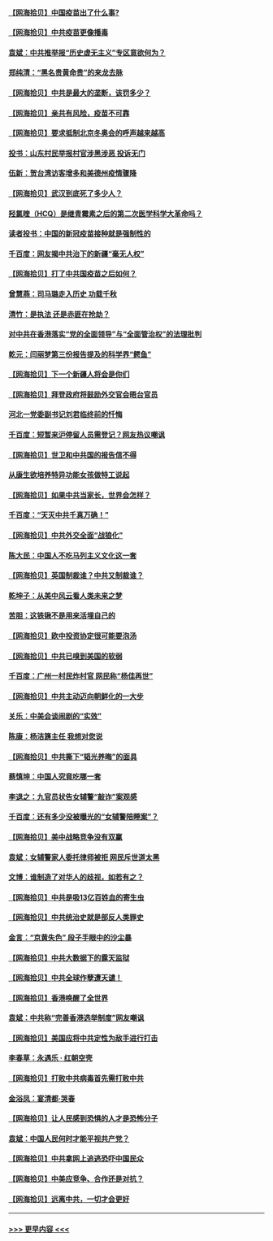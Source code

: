 #### [【网海拾贝】中国疫苗出了什么事?](../pages/nsc993/n12879124.md?t=04150051) 
#### [【网海拾贝】中共疫苗更像播毒](../pages/nsc993/n12876631.md?t=04150051) 
#### [袁斌：中共推举报“历史虚无主义”专区意欲何为？](../pages/nsc993/n12876530.md?t=04150051) 
#### [郑纯清：“黑名贵黄命贵”的来龙去脉](../pages/nsc993/n12875589.md?t=04150051) 
#### [【网海拾贝】中共是最大的垄断，该罚多少？](../pages/nsc993/n12874006.md?t=04150051) 
#### [【网海拾贝】亲共有风险，疫苗不可靠](../pages/nsc993/n12872224.md?t=04150051) 
#### [【网海拾贝】要求抵制北京冬奥会的呼声越来越高](../pages/nsc993/n12868962.md?t=04150051) 
#### [投书：山东村民举报村官涉黑涉恶 投诉无门](../pages/nsc993/n12869726.md?t=04150051) 
#### [伍新：贺台湾访客增多和美德州疫情骤降](../pages/nsc993/n12865651.md?t=04150051) 
#### [【网海拾贝】武汉到底死了多少人？](../pages/nsc993/n12863707.md?t=04150051) 
#### [羟氯喹（HCQ）是继青霉素之后的第二次医学科学大革命吗？](../pages/nsc993/n12638564.md?t=04150051) 
#### [读者投书：中国的新冠疫苗接种就是强制性的](../pages/nsc993/n12859932.md?t=04150051) 
#### [千百度：网友揭中共治下的新疆“毫无人权”](../pages/nsc993/n12858385.md?t=04150051) 
#### [【网海拾贝】打了中共国疫苗之后如何？](../pages/nsc993/n12857866.md?t=04150051) 
#### [曾慧燕：司马璐走入历史 功载千秋](../pages/nsc993/n12856996.md?t=04150051) 
#### [清竹：是执法 还是赤匪在抢劫？](../pages/nsc993/n12856952.md?t=04150051) 
#### [对中共在香港落实“党的全面领导”与“全面管治权”的法理批判](../pages/nsc993/n12856929.md?t=04150051) 
#### [乾元：闫丽梦第三份报告提及的科学界“鳄鱼”](../pages/nsc993/n12855985.md?t=04150051) 
#### [【网海拾贝】下一个新疆人将会是你们](../pages/nsc993/n12855864.md?t=04150051) 
#### [【网海拾贝】拜登政府将鼓励外交官会晤台官员](../pages/nsc993/n12853615.md?t=04150051) 
#### [河北一党委副书记刘君临终前的忏悔](../pages/nsc993/n12849420.md?t=04150051) 
#### [千百度：短暂来沪停留人员需登记？网友热议嘲讽](../pages/nsc993/n12853497.md?t=04150051) 
#### [【网海拾贝】世卫和中共国的报告信不得](../pages/nsc993/n12850902.md?t=04150051) 
#### [从康生欲培养特异功能女孩做特工说起](../pages/nsc993/n12849289.md?t=04150051) 
#### [【网海拾贝】如果中共当家长，世界会怎样？](../pages/nsc993/n12848436.md?t=04150051) 
#### [千百度：“天灭中共千真万确！”](../pages/nsc993/n12845659.md?t=04150051) 
#### [【网海拾贝】中共外交全面“战狼化”](../pages/nsc993/n12845607.md?t=04150051) 
#### [陈大民：中国人不吃马列主义文化这一套](../pages/nsc993/n12842496.md?t=04150051) 
#### [【网海拾贝】英国制裁谁？中共又制裁谁？](../pages/nsc993/n12840909.md?t=04150051) 
#### [乾坤子：从美中风云看人类未来之梦](../pages/nsc993/n12840590.md?t=04150051) 
#### [苦胆：这铁锹不是用来活埋自己的](../pages/nsc993/n12839512.md?t=04150051) 
#### [【网海拾贝】欧中投资协定很可能要泡汤](../pages/nsc993/n12835122.md?t=04150051) 
#### [【网海拾贝】中共已嗅到美国的软弱](../pages/nsc993/n12832411.md?t=04150051) 
#### [千百度：广州一村民炸村官 网民称“杨佳再世”](../pages/nsc993/n12832380.md?t=04150051) 
#### [【网海拾贝】中共主动迈向朝鲜化的一大步](../pages/nsc993/n12829887.md?t=04150051) 
#### [关乐：中美会谈闹剧的“实效”](../pages/nsc993/n12826698.md?t=04150051) 
#### [陈康：杨洁篪主任  我想对您说](../pages/nsc993/n12826609.md?t=04150051) 
#### [【网海拾贝】中共撕下“韬光养晦”的面具](../pages/nsc993/n12826459.md?t=04150051) 
#### [蔡慎坤：中国人究竟吃哪一套](../pages/nsc993/n12826010.md?t=04150051) 
#### [李退之：九官员状告女辅警“敲诈”案观感](../pages/nsc993/n12823984.md?t=04150051) 
#### [千百度：还有多少没被曝光的“女辅警陪睡案”？](../pages/nsc993/n12822136.md?t=04150051) 
#### [【网海拾贝】美中战略竞争没有双赢](../pages/nsc993/n12822105.md?t=04150051) 
#### [袁斌：女辅警家人委托律师被拒 网民斥世道太黑](../pages/nsc993/n12822004.md?t=04150051) 
#### [文博：谁制造了对华人的歧视，如若有之？](../pages/nsc993/n12821635.md?t=04150051) 
#### [【网海拾贝】中共是吸13亿百姓血的寄生虫](../pages/nsc993/n12819191.md?t=04150051) 
#### [【网海拾贝】中共统治史就是部反人类罪史](../pages/nsc993/n12816738.md?t=04150051) 
#### [金言：“京黄失色” 段子手眼中的沙尘暴](../pages/nsc993/n12815700.md?t=04150051) 
#### [【网海拾贝】中共大数据下的露天监狱](../pages/nsc993/n12811075.md?t=04150051) 
#### [【网海拾贝】中共全球作孽遭天谴！](../pages/nsc993/n12810258.md?t=04150051) 
#### [【网海拾贝】香港唤醒了全世界](../pages/nsc993/n12809100.md?t=04150051) 
#### [袁斌：中共称“完善香港选举制度”网友嘲讽](../pages/nsc993/n12808994.md?t=04150051) 
#### [【网海拾贝】美国应将中共定性为敌手进行打击](../pages/nsc993/n12806870.md?t=04150051) 
#### [李春草：永遇乐 · 红朝空壳](../pages/nsc993/n12805365.md?t=04150051) 
#### [【网海拾贝】打败中共病毒首先需打败中共](../pages/nsc993/n12803930.md?t=04150051) 
#### [金浴凤：宴清都‧哭春](../pages/nsc993/n12801601.md?t=04150051) 
#### [【网海拾贝】让人民感到恐惧的人才是恐怖分子](../pages/nsc993/n12799347.md?t=04150051) 
#### [袁斌：中国人民何时才能平视共产党？](../pages/nsc993/n12799306.md?t=04150051) 
#### [【网海拾贝】中共拿网上追逃恐吓中国民众](../pages/nsc993/n12796905.md?t=04150051) 
#### [【网海拾贝】中美应竞争、合作还是对抗？](../pages/nsc993/n12794675.md?t=04150051) 
#### [【网海拾贝】远离中共，一切才会更好](../pages/nsc993/n12793572.md?t=04150051) 

----
#### [ >>> 更早内容 <<< ](../indexes/nsc993-earlier.md)
